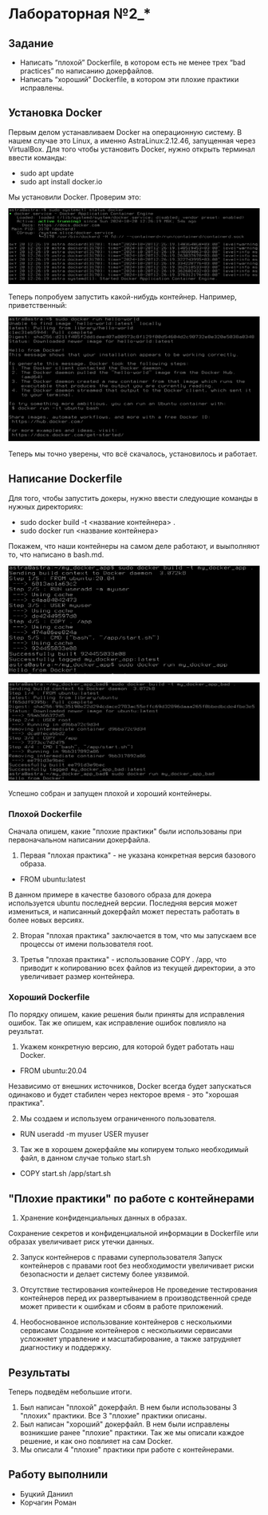 # Лабораторная №2_*

## Задание
* Написать “плохой” Dockerfile, в котором есть не менее трех “bad practices” по написанию докерфайлов.
* Написать “хороший” Dockerfile, в котором эти плохие практики исправлены.

## Установка Docker
Первым делом устанавливаем Docker на операционную систему. В нашем случае это Linux, а именно AstraLinux:2.12.46, запущенная через VirtualBox. Для того чтобы установить Docker, нужно открыть терминал ввести команды:
* sudo apt update
* sudo apt install docker.io

Мы установили Docker. Проверим это:

![net](https://github.com/Nyehx/ITMO_cloud_labs/blob/main/DevOps/Lab_2/Images/1.png)

Теперь попробуем запустить какой-нибудь контейнер. Например, приветственный:

![net](https://github.com/Nyehx/ITMO_cloud_labs/blob/main/DevOps/Lab_2/Images/2.png)

Теперь мы точно уверены, что всё скачалось, установилось и работает.

## Написание Dockerfile

Для того, чтобы запустить докеры, нужно ввести следующие команды в нужных директориях:

* sudo docker build -t <название контейнера> .
* sudo docker run <название контейнера>

Покажем, что наши контейнеры на самом деле работают, и выыполняют то, что написано в bash.md.

![net](https://github.com/Nyehx/ITMO_cloud_labs/blob/main/DevOps/Lab_2/Images/4.png)

![net](https://github.com/Nyehx/ITMO_cloud_labs/blob/main/DevOps/Lab_2/Images/3.png)

Успешно собран и запущен плохой и хороший контейнеры.

### Плохой Dockerfile

Сначала опишем, какие "плохие практики" были использованы при первоначальном написании докерфайла.

1. Первая "плохая практика" - не указана конкретная версия базового образа. 

* FROM ubuntu:latest

В данном примере в качестве базового образа для докера используется ubuntu последней версии. Последняя версия может измениться, и написанный докерфайл может перестать работать в более новых версиях.

2. Вторая "плохая практика" заключается в том, что мы запускаем все процессы от имени пользователя root.

3. Третья "плохая практика" - использование COPY . /app, что приводит к копированию всех файлов из текущей директории, а это увеличивает размер контейнера.


### Хороший Dockerfile

По порядку опишем, какие решения были приняты для исправления ошибок. Так же опишем, как исправление ошибок повлияло на реузльтат.

1. Укажем конкретную версию, для которой будет работать наш Docker.

* FROM ubuntu:20.04

Независимо от внешних источников, Docker всегда будет запускаться одинаково и будет стабилен через некторое время - это "хорошая практика".

2. Мы создаем и используем ограниченного пользователя.
* RUN useradd -m myuser USER myuser
3. Так же в хорошем докерфайле мы копируем только необходимый файл, в данном случае только start.sh
* COPY start.sh /app/start.sh

## "Плохие практики" по работе с контейнерами

1. Хранение конфиденциальных данных в образах.

Сохранение секретов и конфиденциальной информации в Dockerfile или образах увеличивает риск утечки данных.

2. Запуск контейнеров с правами суперпользователя
Запуск контейнеров с правами root без необходимости увеличивает риски безопасности и делает систему более уязвимой.

3. Отсутствие тестирования контейнеров
Не проведение тестирования контейнеров перед их развертыванием в производственной среде может привести к ошибкам и сбоям в работе приложений.

4.  Необоснованное использование контейнеров с несколькими сервисами
Создание контейнеров с несколькими сервисами усложняет управление и масштабирование, а также затрудняет диагностику и поддержку.
 


## Результаты

Теперь подведём небольшие итоги. 

1. Был написан "плохой" докерфайл. В нем были использованы 3 "плохих" практики. Все 3 "плохие" практики описаны.
2. Был написан "хороший" докерфайл. В нем были исправлены возникшие ранее "плохие" практики. Так же мы описали каждое решение, и как оно повлияет на сам Docker.
3. Мы описали 4 "плохие" практики при работе с контейнерами.

## Работу выполнили
* Буцкий Даниил
* Корчагин Роман
